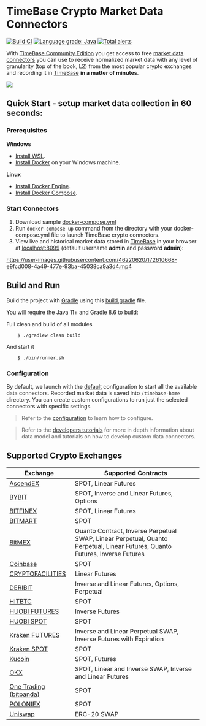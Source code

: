 # TimeBase Crypto Market Data Connectors

[![Build CI](https://github.com/epam/TimebaseCryptoConnectors/actions/workflows/build.yml/badge.svg)](https://github.com/epam/TimebaseCryptoConnectors/actions/workflows/build.yml)
[![Language grade: Java](https://img.shields.io/lgtm/grade/java/g/epam/TimebaseCryptoConnectors.svg?logo=lgtm&logoWidth=18)](https://lgtm.com/projects/g/epam/TimebaseCryptoConnectors/context:java)
[![Total alerts](https://img.shields.io/lgtm/alerts/g/epam/TimebaseCryptoConnectors.svg?logo=lgtm&logoWidth=18)](https://lgtm.com/projects/g/epam/TimebaseCryptoConnectors/alerts/)

With [TimeBase Community Edition](https://github.com/finos/TimeBase-CE) you get access to free [market data connectors](#supported-crypto-exchanges) you can use to receive normalized market data with any level of granularity (top of the book, L2) from the most popular crypto exchanges and recording it in [TimeBase](https://kb.timebase.info/) **in a matter of minutes**. 

![](/img/stream-monitor.png)

## Quick Start - setup market data collection in 60 seconds:

### Prerequisites

**Windows** 

* [Install WSL](https://docs.microsoft.com/en-us/windows/wsl/install). 
* [Install Docker](https://docs.docker.com/desktop/windows/install/) on your Windows machine. 

**Linux**

* [Install Docker Engine](https://docs.docker.com/engine/install/).
* [Install Docker Compose](https://docs.docker.com/compose/install/).  

### Start Connectors 

1. Download sample [docker-compose.yml](https://raw.githubusercontent.com/epam/TimebaseCryptoConnectors/main/docs/docker-compose.yml)
2. Run `docker-compose up` command from the directory with your docker-compose.yml file to launch TimeBase crypto connectors. 
3. View live and historical market data stored in [TimeBase](https://kb.timebase.info/community/development/tools/Web%20Admin/admin_guide#stream-actions-monitor) in your browser at [localhost:8099](http://localhost:8099) (default username **admin** and password **admin**):

https://user-images.githubusercontent.com/46220620/172610668-e9fcd008-4a49-477e-93ba-45038ca9a3d4.mp4


## Build and Run

Build the project with [Gradle](http://gradle.org/) using this
[build.gradle](https://github.com/epam/TimebaseCryptoConnectors/blob/main/build.gradle) file.

You will require the Java 11+ and Gradle 8.6 to build:

Full clean and build of all modules

```shell
    $ ./gradlew clean build
```

And start it
```shell
    $ ./bin/runner.sh
```
### Configuration 

By default, we launch with the [default](https://raw.githubusercontent.com/epam/TimebaseCryptoConnectors/main/java/runner/src/main/resources/application.yaml) configuration to start all the available data connectors. Recorded market data is saved into `/timebase-home` directory. You can create custom configurations to run just the selected connectors with specific settings.

> Refer to the [configuration](https://github.com/epam/TimebaseCryptoConnectors/blob/main/docs/configuration.md) to learn how to configure. 

> Refer to the [developers tutorials](https://github.com/epam/TimebaseCryptoConnectors/blob/main/docs/developer.md) for more in depth information about data model and tutorials on how to develop custom data connectors. 

## Supported Crypto Exchanges

|Exchange|Supported Contracts|
|------|------------------|
|[AscendEX](https://github.com/epam/TimebaseCryptoConnectors/tree/main/java/connectors/ascendex)|SPOT, Linear Futures|
|[BYBIT](https://github.com/epam/TimebaseCryptoConnectors/tree/main/java/connectors/bybit)| SPOT, Inverse and Linear Futures, Options|
|[BITFINEX](https://github.com/epam/TimebaseCryptoConnectors/tree/main/java/connectors/bitfinex)|SPOT, Linear Futures|
|[BITMART](https://github.com/epam/TimebaseCryptoConnectors/tree/main/java/connectors/bitmart)|SPOT|
|[BitMEX](java/connectors/bitmex/README.md)|Quanto Contract, Inverse Perpetual SWAP, Linear Perpetual, Quanto Perpetual, Linear Futures, Quanto Futures, Inverse Futures|
|[Coinbase](https://github.com/epam/TimebaseCryptoConnectors/blob/main/java/connectors/coinbase/README.md)|SPOT|
|[CRYPTOFACILITIES](https://github.com/epam/TimebaseCryptoConnectors/tree/main/java/connectors/cryptofacilities)|Linear Futures|
|[DERIBIT](https://github.com/epam/TimebaseCryptoConnectors/tree/main/java/connectors/deribit)|Inverse and Linear Futures, Options, Perpetual|
|[HITBTC](https://github.com/epam/TimebaseCryptoConnectors/tree/main/java/connectors/cryptofacilities)|SPOT|
|[HUOBI FUTURES](https://github.com/epam/TimebaseCryptoConnectors/tree/main/java/connectors/huobi-futures)|Inverse Futures|
|[HUOBI SPOT](https://github.com/epam/TimebaseCryptoConnectors/blob/main/java/connectors/huobi-spot/README.md)|SPOT|
|[Kraken&nbsp;FUTURES](https://github.com/epam/TimebaseCryptoConnectors/tree/main/java/connectors/kraken-futures)|Inverse and Linear Perpetual SWAP, Inverse Futures with Expiration|
|[Kraken&nbsp;SPOT](https://github.com/epam/TimebaseCryptoConnectors/tree/main/java/connectors/kraken-spot)|SPOT|
|[Kucoin](https://github.com/epam/TimebaseCryptoConnectors/tree/main/java/connectors/kucoin)|SPOT, Futures|
|[OKX](https://github.com/epam/TimebaseCryptoConnectors/tree/main/java/connectors/okx)|SPOT, Linear and Inverse SWAP, Inverse and Linear Futures|
|[One Trading (bitpanda)](https://github.com/epam/TimebaseCryptoConnectors/tree/main/java/connectors/onetrading)|SPOT|
|[POLONIEX](https://github.com/epam/TimebaseCryptoConnectors/tree/main/java/connectors/poloniex)|SPOT|
|[Uniswap](https://github.com/epam/TimebaseCryptoConnectors/blob/main/docs/uniswap.md)|ERC-20 SWAP|
